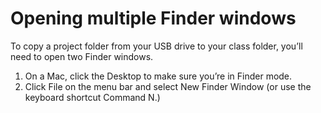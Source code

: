 # Opening multiple Finder windows

To copy a project folder from your USB drive to your class folder, you’ll need to open two Finder windows. 

1.	On a Mac, click the Desktop to make sure you’re in Finder mode. 
2.	Click File on the menu bar and select New Finder Window (or use the keyboard shortcut Command N.)